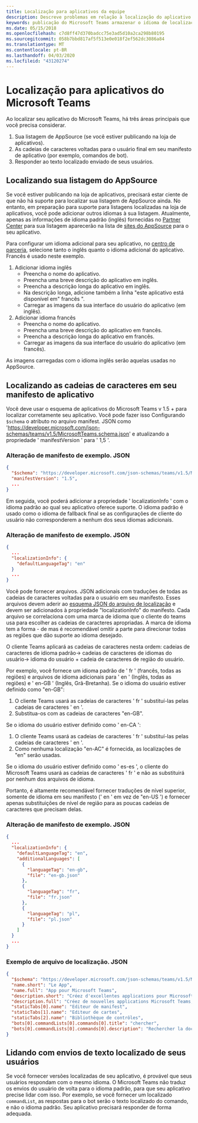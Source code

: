 ```yaml
---
title: Localização para aplicativos da equipe
description: Descreve problemas em relação à localização do aplicativo
keywords: publicação do Microsoft Teams armazenar o idioma de localização do Office Publishing AppSource
ms.date: 05/15/2018
ms.openlocfilehash: c7d8ff47d370badcc75e3ad5d10a2ca298b80195
ms.sourcegitcommit: 058b7bbd817af5f513e0e018f2ef562dc3086a84
ms.translationtype: MT
ms.contentlocale: pt-BR
ms.lasthandoff: 04/03/2020
ms.locfileid: "43120274"
---
```

# <a name="localization-for-microsoft-teams-apps"></a>Localização para aplicativos do Microsoft Teams

Ao localizar seu aplicativo do Microsoft Teams, há três áreas principais que você precisa considerar.

1. Sua listagem de AppSource (se você estiver publicando na loja de aplicativos).
1. As cadeias de caracteres voltadas para o usuário final em seu manifesto de aplicativo (por exemplo, comandos de bot).
1. Responder ao texto localizado enviado de seus usuários.

## <a name="localizing-your-appsource-listing"></a>Localizando sua listagem do AppSource

Se você estiver publicando na loja de aplicativos, precisará estar ciente de que não há suporte para localizar sua listagem de AppSource ainda. No entanto, em preparação para suporte para listagens localizadas na loja de aplicativos, você pode adicionar outros idiomas à sua listagem. Atualmente, apenas as informações de idioma padrão (inglês) fornecidas no [Partner Center](/dev/store/use-partner-center-to-submit-to-appsource) para sua listagem aparecerão na lista de [sites do AppSource](https://appsource.microsoft.com/marketplace/apps?product=office%3Bteams&page=1) para o seu aplicativo.

Para configurar um idioma adicional para seu aplicativo, no [centro de parceria](/dev/store/use-partner-center-to-submit-to-appsource), selecione tanto o inglês quanto o idioma adicional do aplicativo. Francês é usado neste exemplo.

1. Adicionar idioma inglês
    * Preencha o nome do aplicativo.
    * Preencha uma breve descrição do aplicativo em inglês.
    * Preencha a descrição longa do aplicativo em inglês.
    * Na descrição longa, adicione também a linha "este aplicativo está disponível em" francês ".
    * Carregar as imagens da sua interface do usuário do aplicativo (em inglês).
2. Adicionar idioma francês
    * Preencha o nome do aplicativo.
    * Preencha uma breve descrição do aplicativo em francês.
    * Preencha a descrição longa do aplicativo em francês.
    * Carregar as imagens da sua interface do usuário do aplicativo (em francês).

As imagens carregadas com o idioma inglês serão aquelas usadas no AppSource.

## <a name="localizing-the-strings-in-your-app-manifest"></a>Localizando as cadeias de caracteres em seu manifesto de aplicativo

Você deve usar o esquema de aplicativos do Microsoft Teams v 1.5 + para localizar corretamente seu aplicativo. Você pode fazer isso Configurando `$schema` o atributo no arquivo manifest. JSON como 'https://developer.microsoft.com/json-schemas/teams/v1.5/MicrosoftTeams.schema.json' e atualizando a propriedade ' manifestVersion ' para ' 1,5 '.

### <a name="example-manifestjson-change"></a>Alteração de manifesto de exemplo. JSON

```json
{
  "$schema": "https://developer.microsoft.com/json-schemas/teams/v1.5/MicrosoftTeams.schema.json",
  "manifestVersion": "1.5",
  ...
}
```

Em seguida, você poderá adicionar a propriedade ' localizationInfo ' com o idioma padrão ao qual seu aplicativo oferece suporte. O idioma padrão é usado como o idioma de fallback final se as configurações de cliente do usuário não corresponderem a nenhum dos seus idiomas adicionais.

### <a name="example-manifestjson-change"></a>Alteração de manifesto de exemplo. JSON

```json
{
  ...
  "localizationInfo": {
    "defaultLanguageTag": "en"
  }
  ...
}
```

Você pode fornecer arquivos. JSON adicionais com traduções de todas as cadeias de caracteres voltadas para o usuário em seu manifesto. Esses arquivos devem aderir ao [esquema JSON do arquivo de localização](../../resources/schema/localization-schema.md) e devem ser adicionados à propriedade "localizationInfo" do manifesto. Cada arquivo se correlaciona com uma marca de idioma que o cliente do teams usa para escolher as cadeias de caracteres apropriadas. A marca de idioma tem a forma <language> - <region> de mas é recomendável omitir <region> a parte para direcionar todas as regiões que dão suporte ao idioma desejado.

O cliente Teams aplicará as cadeias de caracteres nesta ordem: cadeias de caracteres de idioma padrão-> cadeias de caracteres de idiomas do usuário-> idioma do usuário + cadeia de caracteres de região do usuário.

Por exemplo, você fornece um idioma padrão de ' fr ' (francês, todas as regiões) e arquivos de idioma adicionais para ' en ' (Inglês, todas as regiões) e ' en-GB ' (Inglês, Grã-Bretanha). Se o idioma do usuário estiver definido como "en-GB":

1. O cliente Teams usará as cadeias de caracteres ' fr ' substituí-las pelas cadeias de caracteres ' en '.
2. Substitua-os com as cadeias de caracteres "en-GB".

Se o idioma do usuário estiver definido como ' en-CA ': 

1. O cliente Teams usará as cadeias de caracteres ' fr ' substituí-las pelas cadeias de caracteres ' en '.
2. Como nenhuma localização "en-AC" é fornecida, as localizações de "en" serão usadas.

Se o idioma do usuário estiver definido como ' es-es ', o cliente do Microsoft Teams usará as cadeias de caracteres ' fr ' e não as substituirá por nenhum dos arquivos de idioma.

Portanto, é altamente recomendável fornecer traduções de nível superior, somente de idioma em seu manifesto (' en ' em vez de "en-US ') e fornecer apenas substituições de nível de região para as poucas cadeias de caracteres que precisam delas.

### <a name="example-manifestjson-change"></a>Alteração de manifesto de exemplo. JSON

```json
{
  ...
  "localizationInfo": {
    "defaultLanguageTag": "en",
    "additionalLanguages": [
      {
        "languageTag": "en-gb",
        "file": "en-gb.json"
      },
      {
        "languageTag": "fr",
        "file": "fr.json"
      },
      {
        "languageTag": "pl",
        "file": "pl.json"
      }
    ]
  }
  ...
}
```

### <a name="example-localization-json-file"></a>Exemplo de arquivo de localização. JSON

```json
{
  "$schema": "https://developer.microsoft.com/json-schemas/teams/v1.5/MicrosoftTeams.Localization.schema.json",
  "name.short": "Le App",
  "name.full": "App pour Microsoft Teams",
  "description.short": "Créez d'excellentes applications pour Microsoft Teams avec App.",
  "description.full": "Créez de nouvelles applications Microsoft Teams, concevez et prévisualisez des cartes bot, et explorez la documentation avec App.",
  "staticTabs[0].name": "Editeur de manifest",
  "staticTabs[1].name": "Editeur de cartes",
  "staticTabs[2].name": "Bibliothèque de contrôles",
  "bots[0].commandLists[0].commands[0].title": "chercher",
  "bots[0].commandLists[0].commands[0].description": "Rechercher la documentation Teams pertinente"
}
```

## <a name="handling-localized-text-submissions-from-your-users"></a>Lidando com envios de texto localizado de seus usuários

Se você fornecer versões localizadas de seu aplicativo, é provável que seus usuários respondam com o mesmo idioma. O Microsoft Teams não traduz os envios do usuário de volta para o idioma padrão, para que seu aplicativo precise lidar com isso. Por exemplo, se você fornecer um localizado `commandList`, as respostas para o bot serão o texto localizado do comando, e não o idioma padrão. Seu aplicativo precisará responder de forma adequada.
